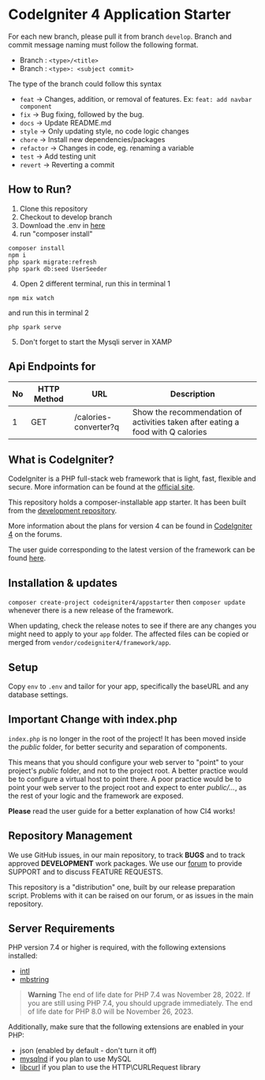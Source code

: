 # CodeIgniter 4 Application Starter

For each new branch, please pull it from branch `develop`. Branch and commit message naming must follow the following format.

-   Branch : `<type>/<title>`
-   Branch : `<type>: <subject commit>`

The type of the branch could follow this syntax

-   `feat` → Changes, addition, or removal of features. Ex: `feat: add navbar component`
-   `fix` → Bug fixing, followed by the bug.
-   `docs` → Update README.md
-   `style` → Only updating style, no code logic changes
-   `chore` → Install new dependencies/packages
-   `refactor` → Changes in code, eg. renaming a variable
-   `test` → Add testing unit
-   `revert` → Reverting a commit

## How to Run?
1. Clone this repository
2. Checkout to develop branch
3. Download the .env in [here](https://drive.google.com/file/d/1JKnG2Lh-D2Faa1T2705BHDhjjO0dq3lb/view?usp=sharing)
3. run "composer install"
```
composer install
npm i
php spark migrate:refresh
php spark db:seed UserSeeder
```
4. Open 2 different terminal, run this in terminal 1
```
npm mix watch
```  
and run this in terminal 2 
```
php spark serve
``````
5. Don't forget to start the Mysqli server in XAMP

## Api Endpoints for
| No  | HTTP Method | URL        | Description                           |
| --- | ----------- | ---------- | ------------------------------------- |
| 1   | GET         | /calories-converter?q     | Show the recommendation of activities taken after eating a food with Q calories   |


## What is CodeIgniter?

CodeIgniter is a PHP full-stack web framework that is light, fast, flexible and secure.
More information can be found at the [official site](https://codeigniter.com).

This repository holds a composer-installable app starter.
It has been built from the
[development repository](https://github.com/codeigniter4/CodeIgniter4).

More information about the plans for version 4 can be found in [CodeIgniter 4](https://forum.codeigniter.com/forumdisplay.php?fid=28) on the forums.

The user guide corresponding to the latest version of the framework can be found
[here](https://codeigniter4.github.io/userguide/).

## Installation & updates

`composer create-project codeigniter4/appstarter` then `composer update` whenever
there is a new release of the framework.

When updating, check the release notes to see if there are any changes you might need to apply
to your `app` folder. The affected files can be copied or merged from
`vendor/codeigniter4/framework/app`.

## Setup

Copy `env` to `.env` and tailor for your app, specifically the baseURL
and any database settings.

## Important Change with index.php

`index.php` is no longer in the root of the project! It has been moved inside the *public* folder,
for better security and separation of components.

This means that you should configure your web server to "point" to your project's *public* folder, and
not to the project root. A better practice would be to configure a virtual host to point there. A poor practice would be to point your web server to the project root and expect to enter *public/...*, as the rest of your logic and the
framework are exposed.

**Please** read the user guide for a better explanation of how CI4 works!

## Repository Management

We use GitHub issues, in our main repository, to track **BUGS** and to track approved **DEVELOPMENT** work packages.
We use our [forum](http://forum.codeigniter.com) to provide SUPPORT and to discuss
FEATURE REQUESTS.

This repository is a "distribution" one, built by our release preparation script.
Problems with it can be raised on our forum, or as issues in the main repository.

## Server Requirements

PHP version 7.4 or higher is required, with the following extensions installed:

- [intl](http://php.net/manual/en/intl.requirements.php)
- [mbstring](http://php.net/manual/en/mbstring.installation.php)

> **Warning**
> The end of life date for PHP 7.4 was November 28, 2022. If you are
> still using PHP 7.4, you should upgrade immediately. The end of life date
> for PHP 8.0 will be November 26, 2023.

Additionally, make sure that the following extensions are enabled in your PHP:

- json (enabled by default - don't turn it off)
- [mysqlnd](http://php.net/manual/en/mysqlnd.install.php) if you plan to use MySQL
- [libcurl](http://php.net/manual/en/curl.requirements.php) if you plan to use the HTTP\CURLRequest library
